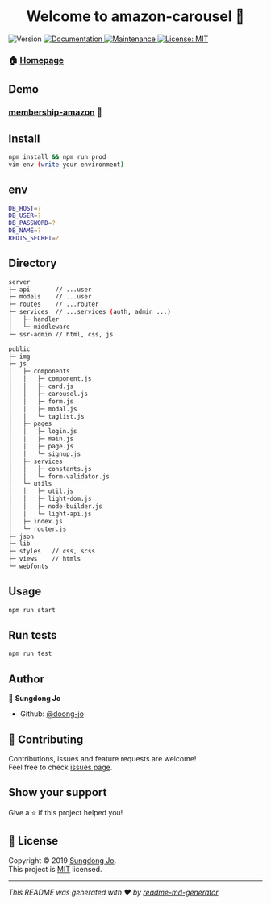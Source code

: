 <h1 align="center">Welcome to amazon-carousel 👋</h1>
<p>
  <img alt="Version" src="https://img.shields.io/badge/version-0.0.1-blue.svg?cacheSeconds=2592000" />
  <a href="https://github.com/doong-jo/membership-amazon#readme">
    <img alt="Documentation" src="https://img.shields.io/badge/documentation-yes-brightgreen.svg" target="_blank" />
  </a>
  <a href="https://github.com/doong-jo/membership-amazon/graphs/commit-activity">
    <img alt="Maintenance" src="https://img.shields.io/badge/Maintained%3F-yes-green.svg" target="_blank" />
  </a>
  <a href="https://github.com/doong-jo/membership-amazon/blob/master/LICENSE">
    <img alt="License: MIT" src="https://img.shields.io/badge/License-MIT-yellow.svg" target="_blank" />
  </a>
</p>


### 🏠 [Homepage](https://github.com/doong-jo/membership-amazon#readme)

## Demo
### [membership-amazon](http://106.10.32.179) 👀

## Install

```sh
npm install && npm run prod
vim env (write your environment)
```

## env
```sh
DB_HOST=?
DB_USER=?
DB_PASSWORD=?
DB_NAME=?
REDIS_SECRET=?
```

## Directory
```bash
server
├─ api       // ...user
├─ models    // ...user
├─ routes    // ...router
├─ services  // ...services (auth, admin ...)
│   ├─ handler
│   └─ middleware
└─ ssr-admin // html, css, js

public
├─ img         
├─ js
│   ├─ components
│   │   ├─ component.js
│   │   ├─ card.js
│   │   ├─ carousel.js
│   │   ├─ form.js
│   │   ├─ modal.js
│   │   └─ taglist.js
│   ├─ pages
│   │   ├─ login.js
│   │   ├─ main.js
│   │   ├─ page.js
│   │   └─ signup.js
│   ├─ services
│   │   ├─ constants.js
│   │   └─ form-validator.js
│   └─ utils
│   │   ├─ util.js
│   │   ├─ light-dom.js
│   │   ├─ node-builder.js
│   │   └─ light-api.js
│   ├─ index.js
│   └─ router.js
├─ json
├─ lib
├─ styles   // css, scss
├─ views    // htmls
└─ webfonts
```

## Usage

```sh
npm run start
```

## Run tests

```sh
npm run test
```

## Author

👤 **Sungdong Jo**

* Github: [@doong-jo](https://github.com/doong-jo)

## 🤝 Contributing

Contributions, issues and feature requests are welcome!<br />Feel free to check [issues page](https://github.com/doong-jo/membership-amazon/issues).

## Show your support

Give a ⭐️ if this project helped you!

## 📝 License

Copyright © 2019 [Sungdong Jo](https://github.com/doong-jo).<br />
This project is [MIT](https://github.com/doong-jo/membership-amazon/blob/master/LICENSE) licensed.

***
_This README was generated with ❤️ by [readme-md-generator](https://github.com/kefranabg/readme-md-generator)_
